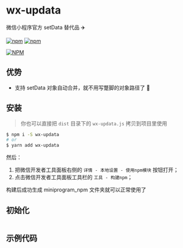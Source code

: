 # wx-updata

微信小程序官方 setData 替代品 ✈️

[![npm](https://img.shields.io/npm/v/wx-updata.svg)](https://www.npmjs.com/package/wx-updata) [![npm](https://img.shields.io/npm/dt/wx-updata.svg)](https://www.npmjs.com/package/wx-updata)

[![NPM](https://nodei.co/npm/wx-updata.png?compact=true)](https://nodei.co/npm/wx-updata/)

## 优势

- 支持 setData 对象自动合并，就不用写蹩脚的对象路径了 🥳

## 安装

> 你也可以直接把 `dist` 目录下的 `wx-updata.js` 拷贝到项目里使用


```bash
$ npm i -S wx-updata
# or
$ yarn add wx-updata
```

然后：

1. 把微信开发者工具面板右侧的 `详情 - 本地设置 - 使用npm模块` 按钮打开；
2. 点击微信开发者工具面板工具栏的 `工具 - 构建npm`；

构建后成功生成 miniprogram_npm 文件夹就可以正常使用了

## 初始化

```js
```

## 示例代码

```js
```
